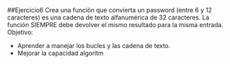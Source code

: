 ##Ejercicio6
Crea una función que convierta un password (entre 6 y 12 caracteres) es una cadena de texto alfanumérica de 32 caracteres. La función SIEMPRE debe devolver el mismo resultado para la misma entrada.
Objetivo: 
- Aprender a manejar los bucles y las cadena de texto.
- Mejorar la capacidad algorítm